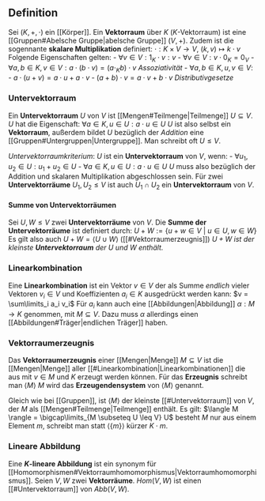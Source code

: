 
## Definition
Sei $(K, +, \cdot)$ ein [[Körper]]. Ein __Vektorraum__ über $K$ ($K$-Vektorraum) ist eine [[Gruppen#Abelsche Gruppe|abelsche Gruppe]] $(V, +)$.
Zudem ist die sogennante __skalare Multiplikation__ definiert:
	$\cdot: K \times V \rightarrow V$, $(k, v) \mapsto k \cdot v$
	Folgende Eigenschaften gelten:
		- $\forall v \in V: 1_K \cdot v: v$
		- $\forall v \in V: v \cdot 0_K = 0_V$
		- $\forall a, b \in K, v \in V: a \cdot (b \cdot v) = (a \cdot_K b) \cdot v$
		   _Assoziativität_
		- $\forall a, b \in K, u, v \in V:$
			- $a \cdot (u + v) = a \cdot u + a \cdot v$
			- $(a + b) \cdot v = a \cdot v + b \cdot v$
		  _Distributivgesetze_

### Untervektorraum
Ein __Untervektorraum__ $U$ von $V$ ist [[Mengen#Teilmenge|Teilmenge]] $U \subseteq V$.
$U$ hat die Eigenschaft:
	$\forall a \in K, u \in U: a \cdot u \in U$
$U$ ist also selbst ein __Vektorraum__, außerdem bildet $U$ bezüglich der _Addition_ eine [[Gruppen#Untergruppen|Untergruppe]].
Man schreibt oft $U \leq V$.

 _Untervektorraumkriterium_:
	 $U$ ist ein __Untervektorraum__ von $V$, wenn:
		- $\forall u_1, u_2 \in U: u_1 + u_2 \in U$
		- $\forall a \in K, u \in U: a \cdot u \in U$
	$U$ muss also bezüglich der Addition und skalaren Multiplikation abgeschlossen sein.
	Für zwei __Untervektorräume__ $U_1, U_2 \leq V$ ist auch $U_1 \cap U_2$ ein __Untervektorraum__ von $V$.

#### Summe von Untervektorräumen
Sei $U, W \leq V$ zwei __Untervektorräume__ von $V$.
Die __Summe der Untervektorräume__ ist definiert durch:
	$U + W := \{u + w \in V\ |\ u \in U, w \in W\}$
	Es gilt also auch $U + W = \langle U \cup W \rangle$ ([[#Vektorraumerzeugnis]])
	_$U + W$ ist der kleinste __Untervektorraum__ der $U$ und $W$ enthält._

### Linearkombination
Eine __Linearkombination__ ist ein Vektor $v \in V$ der als Summe _endlich_ vieler Vektoren $v_i \in V$ und Koeffizienten $a_i \in K$ ausgedrückt werden kann:
	$v = \sum\limits_i a_i v_i$
Für $a_i$ kann auch eine [[Abbildungen|Abbildung]] $\alpha: M \rightarrow K$ genommen, mit $M \subseteq V$. 
Dazu muss $\alpha$ allerdings einen [[Abbildungen#Träger|endlichen Träger]] haben. 

### Vektorraumerzeugnis
Das __Vektorraumerzeugnis__ einer [[Mengen|Menge]] $M \subseteq V$ ist die [[Mengen|Menge]] aller [[#Linearkombination|Linearkombinationen]] die aus mit $v \in M$ und $K$ erzeugt werden können.
Für das __Erzeugnis__ schreibt man $\langle M \rangle$
$M$ wird das __Erzeugendensystem__ von $\langle M \rangle$ genannt.

Gleich wie bei [[Gruppen]], ist $\langle M \rangle$ der kleinste [[#Untervektorraum]] von $V$, der $M$ als [[Mengen#Teilmenge|Teilmenge]] enthält.
Es gilt:
	$\langle M \rangle = \bigcap\limits_{M \subseteq U \leq V} U$
besteht $M$ nur aus einem Element $m$, schreibt man statt $\langle \{ m\} \rangle$ kürzer $K \cdot m$.

### Lineare Abbildung
Eine __$K$-lineare Abbildung__ ist ein synonym für [[Homomorphismen#Vektorraumhomomorphismus|Vektorraumhomomorphismus]].
Seien $V, W$ zwei __Vektorräume__.
$Hom(V, W)$ ist einen [[#Untervektorraum]] von $Abb(V, W)$.